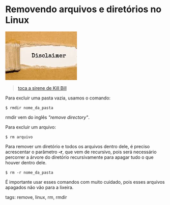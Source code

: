 # Removendo arquivos e diretórios no Linux

![disclaimer](./img/disclaimer.jpeg)
> [toca a sirene de Kill Bill](https://www.youtube.com/watch?v=cOy6hqzfsAs)

Para excluir uma pasta vazia, usamos o comando:
```
$ rmdir nome_da_pasta
```
rmdir vem do inglês _"remove directory"_.

Para excluir um arquivo:
```
$ rm arquivo
```
Para remover um diretório e todos os arquivos dentro dele, é preciso acrescentar o parâmetro **-r**, que vem de recursivo, pois será necessário percorrer a árvore do diretório recursivamente para apagar tudo o que houver dentro dele.
```
$ rm -r nome_da_pasta
```
É importante usar esses comandos com muito cuidado, pois esses arquivos apagados não vão para a lixeira.

tags: remove, linux, rm, rmdir
